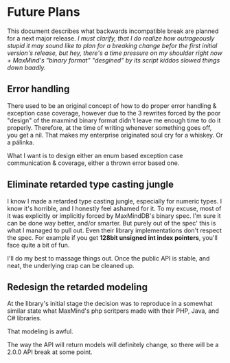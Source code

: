 # Future Plans

This document describes what backwards incompatible break are planned for a next
major release. _I must clarify, that I do realize how outrageously stupid it may
sound like to plan for a breaking change befor the first initial version's 
release, but hey, there's a time pressure on my shoulder right now + MaxMind's 
"binary format" "desgined" by its script kiddos slowed things down baadly._

## Error handling

There used to be an original concept of how to do proper error handling & 
exception case coverage, however due to the 3 rewrites forced by the poor "design"
of the maxmind binary format didn't leave me enough time to do it properly.
Therefore, at the time of writing whenever something goes off, you get a nil. That 
makes my enterprise originated soul cry for a whiskey. Or a pálinka.

What I want is to design either an enum based exception case communication & 
coverage, either a thrown error based one.

## Eliminate retarded type casting jungle

I know I made a retarded type casting jungle, especially for numeric types. I 
know it's horrible, and I honestly feel ashamed for it. To my excuse, most of it
was explicitly or implicitly forced by MaxMindDB's binary spec. I'm sure it can
be done way better, and/or smarter. But purely out of the spec' this is what I 
managed to pull out. Even their library implementations don't respect the spec.
For example if you get **128bit unsigned int index pointers**, you'll face quite a 
bit of fun.

I'll do my best to massage things out. Once the public API is stable, and neat,
the underlying crap can be cleaned up.

## Redesign the retarded modeling

At the library's initial stage the decision was to reproduce in a somewhat 
similar state what MaxMind's php scritpers made with their PHP, Java, and C# 
libraries. 

That modeling is awful.

The way the API will return models will definitely change, so there will be a 
2.0.0 API break at some point.